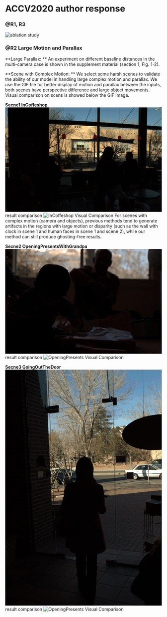# ACCV2020 author response
### @R1, R3 
![ablation study](ablation_study.png)
### @R2 Large Motion and Parallax
**Large Parallax: ** An experiment on different baseline distances in the multi-camera
case is shown in the supplement material (section 1, Fig. 1-2). 

**Scene with Complex Motion: ** We select some harsh scenes to validate the ability of our model in handling large complex motion and parallax. 
We use the GIF file for better display of motion and parallax between the inputs, both scenes have perspective difference and large object movements. Visual comparison on scens is showed  below the GIF image. 

**Secne1 InCoffeshop**
![InCoffeshop inputs](images\InCoffeeShop2.gif)
result comparison
![InCoffeshop Visual Comparison](images\InCoffeeShop2.png)
For scenes with complex motion (camera and objects), previous methods tend to generate artifacts in the regions with large motion or disparity (such as the wall with clock in scene 1 and human faces in scene 1 and scene 2), while our method can still produce ghosting-free results.

**Secne2 OpeningPresentsWithGrandpa**
![OpeningPresents inputs](images\OpeningPresentsWithGrandpa1.gif)
result comparison
![OpeningPresents Visual Comparison](images\OpeningPresentsWithGrandpa1.png)

**Secne3 GoingOutTheDoor**
![OpeningPresents inputs](images\GoingOutTheDoor1.gif)
result comparison
![OpeningPresents Visual Comparison](images\GoingOutTheDoor1.png)

